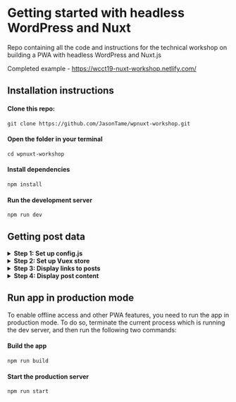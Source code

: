 # Getting started with headless WordPress and Nuxt
Repo containing all the code and instructions for the technical workshop on building a PWA with headless WordPress and Nuxt.js

Completed example - https://wcct19-nuxt-workshop.netlify.com/

## Installation instructions

#### Clone this repo:

`git clone https://github.com/JasonTame/wpnuxt-workshop.git`

#### Open the folder in your terminal

`cd wpnuxt-workshop`

#### Install dependencies

`npm install`

#### Run the development server

`npm run dev`

## Getting post data

<details>
  <summary><b>Step 1: Set up config.js</b></summary>
  
  <p></p>
  In assets/config.js, add the following code:
  <p></p>

  ```javascript
  
  'use strict'

  const apiEndpoint = '2019.capetown.wordcamp.org' 

  export default {
    appTitleShort: 'WCCT 2019 Nuxt PWA',
    appTitle: 'WCCT 2019 Nuxt Workshop App',
    appDescription: 'App for the Nuxt workshop at WCCT 2019',
    appThemeColor: '#ffffff',
    appBgColor: '#252021',
    appIcon: 'assets/icon.png',

    // WP Rest Api endpoints
    client: `https://${apiEndpoint}`, 
    wpDomain: `https://${apiEndpoint}/wp-json`,
    api: {
      posts: '/wp/v2/posts'
    }
  }
  
  ```
  <p>The first 6 options will automatically populate a manifest.json file. </p>

  <p>The Rest API endpoints will be used to fetch data from the WordPress site.</p>
  
</details>

<details>
  <summary><b>Step 2: Set up Vuex store</b></summary>
  <p></p>
  <p>Vuex is a state management pattern + library for Vue.js applications. It serves as a centralized store for all the components in an application, with rules ensuring that the state can only be mutated in a predictable fashion. (https://vuex.vuejs.org)</p>

  <p>To set up a simple Vuex store in your Nuxt.js project, add the following code to store/index.js</p>
  
  ``` javascript
  import Config from '~/assets/config'
  import axios from 'axios'


  export const state = () => ({
    currentPost: '',
    nightMode: false,
    posts: [],
  });

  export const mutations = {
    setCurrentPost(state, obj) {
      state.currentPost = obj;
    },
    setPosts(state, obj) {
      state.posts = obj;
    },
    toggleNightMode(state) {
      state.nightMode = !state.nightMode;
    }
  }

  export const actions = {
    nuxtServerInit({ commit, state }) {
      // Get all posts
      return axios.get(Config.wpDomain + Config.api.posts)
          .then(res => commit('setPosts', res.data));
    },
  }
  ```

  <p>The nightmode toggle should now work :)</p> 

  ![Night mode toggle](https://i.imgur.com/jg1tleR.gif)


</details>

<details>
  <summary><b>Step 3: Display links to posts</b></summary>
  <p></p>
  In the previous step we stored the post data to the Vuex store, so we now have access to that data. Let's add some links on the home page (pages/index.vue)
  and on the post page (pages/posts/_id.vue)

  #### Set up the PostLinks component

  The code which renders the links should be added to a component called PostLinks. This component can be found in components/PostLinks.vue.

  This component includes an unordered list of links. It has a single prop called 'posts' which we can pass our posts to in order to display the links. 

  Add the code below to PostLinks.vue

  ``` javascript
  
  <template>
    <div>
      <ul class="flex flex-wrap justify-between flex-col">
        <li :key="post.id" v-for="post in posts">
          <nuxt-link :to="`/posts/${post.id}`" v-html="post.title.rendered"></nuxt-link>
        </li>
      </ul>
    </div>
  </template>

  <script>
    export default {
      props: {
        posts: {}
      }
    };
  </script>

  ```

  #### Show most recent posts on the home page

  In pages/index.vue, lets add a computed property which returns the latest 3 posts. Add this code below the components property near the bottom of the file. Make sure you add a comma between them!  

  ``` javascript 
  computed: {
    latestPostLinks() {
      return this.$store.state.posts.filter((post, idx) => idx < 3);
    }
  }
  ```

  The PostLinks component has already been imported and registered, so all we need to do is add it to the template and give it 'latestPostLinks' as a prop.

  Add the following code after the 'Recent post links' comment:

  ``` javascript
    <post-links :posts="latestPostLinks" />
    <nuxt-link to="/posts/" class="normal font-bold hover:font-bold">more...</nuxt-link>
  ```
  
  Your home page should now look like this:

  ![Recent post links](https://i.imgur.com/GJUu4sj.png)

  #### Add all post links to post page

  The post page can be found at pages/posts/_id.vue. This is a dynamic page which is used to render any blog post. 

  We already have the full list of posts in the store, so all we need to do is add the PostLinks component and pass it all the posts.

  Add the following code after the 'All post links' comment:

  ``` javascript
    <post-links :posts="this.$store.state.posts" />
  ```

  Your post page should now contain a list of all posts:

  ![All post links](https://i.imgur.com/LZIROuG.png)

</details>

<details>
  <summary><b>Step 4: Display post content</b></summary>
   
  #### Set up PostContent component

  In components/PostContent.vue, add this code which will be used to display the title and content of the current post which is being viewed:

  ``` javascript
    <template>
      <div class="max-w-md leading-loose tracking-tight">
        <h1 class="font-bold my-12" v-html="currentPost.title.rendered"></h1>
        <div class="post-content" v-html="currentPost.content.rendered"></div>
      </div>
    </template>
  ```
  
  It's looking to use 'currentPost' to get the data, which currently doesn't exist. We need to create a currentPost computed property which will look at the current URL and see if it has an ID number. If it finds one, it will use that to determine which post to show. If there is no ID (which will be the case when the user is on the home page) it will just return the first post in the list. 

  Add the following code below the template tags in components/PostContent.vue:

  ``` javascript
    <script>
      export default {
        head() {
          return {
            title: this.currentPost.title.rendered
          };
        },
        computed: {
          currentPost() {
            let postID = this.$route.params.id
              ? this.$route.params.id
              : this.$store.state.posts[0].id;

            let currentPost = this.$store.state.posts.find(post => post.id == postID);

            this.$store.commit("setCurrentPost", currentPost);
            return currentPost;
          }
        }
      };
    </script>
  ```

  #### Display post content on the home page and the post page

  We are almost there! The last step is simply to add the PostContent component to the home and post page templates. The component has already been imported and registered, so add the following line below the 'Post content' comment on both pages/index.vue and pages/posts/_id.vue:

  ``` javascript
    <post-content />
  ```
  
 Post content should now be displayed correctly on both the home and post pages:
 
 ![Post content](https://i.imgur.com/WmTCVWT.png)

</details>

## Run app in production mode

To enable offline access and other PWA features, you need to run the app in production mode. To do so, terminate the current process which is running the dev server, and then run the following two commands:
  
#### Build the app
`npm run build`

#### Start the production server
`npm run start`
